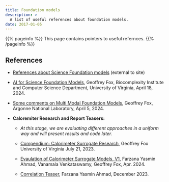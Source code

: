 ```yaml
---
title: Foundation models
description: >
  A list of useful references about foundation models.
date: 2017-01-05
---
```


{{% pageinfo %}}
This page contains pointers to useful refernces.
{{% /pageinfo %}}

## References

* [References about Science Foundation models](https://docs.google.com/document/d/1Wqw6MiAT0jJCOYes_cUiH5cxLPt05A0PZiH7NvAwRFI/edit?usp=sharing) (external to site)

* [AI for Science Foundation Models](https://docs.google.com/presentation/d/1Vb0-ZiWYTkmXb7-vCoXVhkWVWYDlgpPhr8Uf9VTE-S0/edit#slide=id.gaa79a2328f_0_577),
Geoffrey Fox, Biocomplexity Institute and Computer Science Department, University of Virginia, April 18, 2024.

* [Some comments on Multi Modal Foundation
  Models](https://docs.google.com/presentation/d/19ws2ijjIvNBE4eFqiuq6sBUzALwZAcIDMmXfHlq7jGw/edit?usp=sharing), Geoffrey Fox, Argonne National Laboratory, April 5, 2024.
 
* **Caloremiter Research and Report Teasers:**

  * *At this stage, we are evaluating different approaches in a uniform way and will present results and code later.*

  * [Compendium: Calorimeter Surrogate Research](https://docs.google.com/document/d/19g0Avj9SYbVH7qSxoVUnnFKeGMuBdD9JCHVmBQB466M), Geoffrey Fox
  University of Virginia July 21, 2023.

  * [Evaulation of Calorimeter Surrogate Models,
  V1](https://github.com/sciencefmhub/sciencefmhub.github.io/raw/main/pubs/Evaluating_Calorimeter_Surrogate_Models_V1.pdf),
  Farzana Yasmin Ahmad, Vanamala Venkataswamy, Geoffrey Fox, Apr. 2024.
  
  * [Correlation Teaser](https://github.com/sciencefmhub/sciencefmhub.github.io/raw/main/pubs/CalorimeterCorrelations.pdf), Farzana Yasmin Ahmad, December 2023.

  
